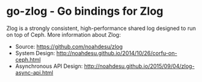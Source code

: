 # go-zlog - Go bindings for Zlog

Zlog is a strongly consistent, high-performance shared log designed to run on
top of Ceph. More information about Zlog:

* Source: https://github.com/noahdesu/zlog
* System Design: http://noahdesu.github.io/2014/10/26/corfu-on-ceph.html
* Asynchronous API Design: http://noahdesu.github.io/2015/09/04/zlog-async-api.html
